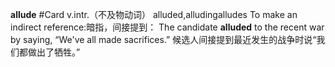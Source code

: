 **allude** #Card 
v.intr.（不及物动词）  alluded,alludingalludes 
To make an indirect reference:暗指，间接提到：
The candidate **alluded** to the recent war by saying, “We've all made sacrifices.”
候选人间接提到最近发生的战争时说“我们都做出了牺牲。”
